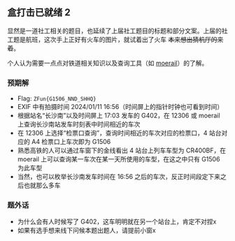 ## 盒打击已就绪 2

显然是一道社工相关的题目，也延续了上届社工题目的标题和部分文案。上届的社工题是航班，这次手上正好有火车的图片，就试着出了火车 ~~本来想出猜机厅的来着~~。

个人认为需要一点点对铁道相关知识以及查询工具（如 [moerail](https://github.com/arnie97/moerail)）的了解。

### 预期解

- Flag: `ZFun{G1506_NND_SHHQ}`
- EXIF 中有拍摄时间 2024/01/11 16:56（时间屏上的指针时钟也可看到时间）
- 根据站名“长沙南”以及时间屏上 17:03 发车的 G402，在 12306 或 moerail 上查询长沙南站发车时刻表中时间相近的车次
- 在 12306 上选择“检票口查询”，查询时间相近的车次对应的检票口，4 站台对应的 A4 检票口上车次即为 G1506
- 熟悉高铁的人可以通过车窗下的金线看出 4 站台上列车车型为 CR400BF，在 moerail 上可以查询某一车次在某一天所使用的车型，在这之中只有 G1506 为此车型
- 当然，也可以枚举长沙南发车时间在 16:56 之后的车次，反正时间段定下来之后也就那么多车

### 题外话

- 为什么会有人时候写了 G402，这车明明就在另一个站台上，肯定不对捏x
- 如果有选手想来线下问候本题出题人，请提前小窗x
